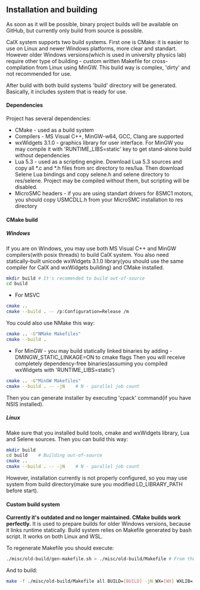 ## Installation and building
As soon as it will be possible, binary project builds will be available on GitHub, but currently only build from source is possible.

CalX system supports two build systems. First one is CMake: it is easier to use on Linux and newer Windows platforms, more clear and standart. However older Windows versions(which is used in university physics lab) require other type of building - custom written Makefile for cross-compilation from Linux using MinGW. This build way is complex, 'dirty' and not recommended for use.

After build with both build systems 'build' directory will be generated. Basically, it includes system that is ready for use.
#### Dependencies
Project has several dependencies:
* CMake - used as a build system
* Compilers - MS Visual C++, MinGW-w64, GCC, Clang are supported
* wxWidgets 3.1.0 - graphics library for user interface. For MinGW you may compile it with 'RUNTIME_LIBS=static' key to get stand-alone build without dependencies
* Lua 5.3 - used as a scripting engine. Download Lua 5.3 sources and copy all *.c and *.h files from src directory to res/lua. Then download Selene Lua bindings and copy selene.h and selene directory to res/selene. Project may be compiled without them, but scripting will be disabled.
* MicroSMC headers - if you are using standart drivers for 8SMC1 motors, you should copy USMCDLL.h from your MicroSMC installation to res directory
#### CMake build
##### Windows
If you are on Windows, you may use both MS Visual C++ and MinGW compilers(with posix threads) to build CalX system. You also need statically-built unicode wxWidgets 3.1.0 library(you should use the same compiler for CalX and wxWidgets building) and CMake installed.
```bash
mkdir build # It's recomended to build out-of-source
cd build
```
* For MSVC
```bash
cmake ..
cmake --build . -- /p:Configuration=Release /m
```
You could also use NMake this way:
```bash
cmake .. -G"NMake Makefiles"
cmake --build .
```
* For MinGW - you may build statically linked binaries by adding -DMINGW_STATIC_LINKAGE=ON to cmake flags
Then you will receive completely dependency-free binaries(assuming you compiled wxWidgets with 'RUNTIME_LIBS=static')
```bash
cmake .. -G"MinGW Makefiles"
cmake --build . -- -jN    # N - parallel job count
```

Then you can generate installer by executing 'cpack' command(if you have NSIS installed).

##### Linux
Make sure that you installed build tools, cmake and wxWidgets library, Lua and Selene sources. Then you can build this way:
```bash
mkdir build
cd build    # Building out-of-source
cmake ..
cmake --build . -- -jN    # N - parallel job count
```
However, installation currently is not properly configured, so you may use system from build directory(make sure you modified LD_LIBRARY_PATH before start).


#### Custom build system
__Currently it's outdated and no longer maintained. CMake builds work perfectly.__
It is used to prepare builds for older Windows versions, because it links runtime statically. Build system relies on Makefile generated by bash script. It works on both Linux and WSL.

To regenerate Makefile you should execute:
```bash
./misc/old-build/gen-makefile.sh > ./misc/old-build/Makefile # From the top project directory
```
And to build:
```bash
make -f ./misc/old-build/Makefile all BUILD=[BUILD] -jN WX=[WX] WXLIB=[WXLIB] # BUILD - build directory, N - processor core count, WX - path to wxWidgets library, WXLIB - path wxWidgets DLL relatively to [WX]
```
